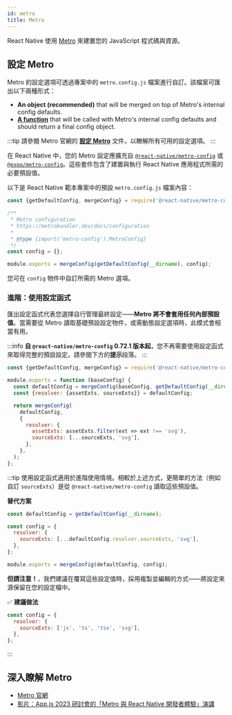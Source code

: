 ```yaml
---
id: metro
title: Metro
---
```


React Native 使用 [Metro](https://metrobundler.dev/) 來建置您的 JavaScript 程式碼與資源。

## 設定 Metro

Metro 的設定選項可透過專案中的 `metro.config.js` 檔案進行自訂。該檔案可匯出以下兩種形式：

- **An object (recommended)** that will be merged on top of Metro's internal config defaults.
- [**A function**](#advanced-using-a-config-function) that will be called with Metro's internal config defaults and should return a final config object.

:::tip
請參閱 Metro 官網的 [**設定 Metro**](https://metrobundler.dev/docs/configuration) 文件，以瞭解所有可用的設定選項。
:::

在 React Native 中，您的 Metro 設定應擴充自 [`@react-native/metro-config`](https://www.npmjs.com/package/@react-native/metro-config) 或 [`@expo/metro-config`](https://www.npmjs.com/package/@expo/metro-config)。這些套件包含了建置與執行 React Native 應用程式所需的必要預設值。

以下是 React Native 範本專案中的預設 `metro.config.js` 檔案內容：

<!-- prettier-ignore -->

```js
const {getDefaultConfig, mergeConfig} = require('@react-native/metro-config');

/**
 * Metro configuration
 * https://metrobundler.dev/docs/configuration
 *
 * @type {import('metro-config').MetroConfig}
 */
const config = {};

module.exports = mergeConfig(getDefaultConfig(__dirname), config);
```

您可在 `config` 物件中自訂所需的 Metro 選項。

### 進階：使用設定函式

匯出設定函式代表您選擇自行管理最終設定——**Metro 將不會套用任何內部預設值**。當需要從 Metro 讀取基礎預設設定物件，或需動態設定選項時，此模式會相當有用。

:::info
**自 `@react-native/metro-config` 0.72.1 版本起**，您不再需要使用設定函式來取得完整的預設設定。請參閱下方的**提示**段落。
:::

<!-- prettier-ignore -->

```js
const {getDefaultConfig, mergeConfig} = require('@react-native/metro-config');

module.exports = function (baseConfig) {
  const defaultConfig = mergeConfig(baseConfig, getDefaultConfig(__dirname));
  const {resolver: {assetExts, sourceExts}} = defaultConfig;

  return mergeConfig(
    defaultConfig,
    {
      resolver: {
        assetExts: assetExts.filter(ext => ext !== 'svg'),
        sourceExts: [...sourceExts, 'svg'],
      },
    },
  );
};
```

:::tip
使用設定函式適用於進階使用情境。相較於上述方式，更簡單的方法（例如自訂 `sourceExts`）是從 `@react-native/metro-config` 讀取這些預設值。

**替代方案**

<!-- prettier-ignore -->
```js
const defaultConfig = getDefaultConfig(__dirname);

const config = {
  resolver: {
    sourceExts: [...defaultConfig.resolver.sourceExts, 'svg'],
  },
};

module.exports = mergeConfig(defaultConfig, config);
```

**但請注意！**，我們建議在覆寫這些設定值時，採用複製並編輯的方式——將設定來源保留在您的設定檔中。

✅ **建議做法**

<!-- prettier-ignore -->
```js
const config = {
  resolver: {
    sourceExts: ['js', 'ts', 'tsx', 'svg'],
  },
};
```

:::

## 深入瞭解 Metro

- [Metro 官網](https://metrobundler.dev/)
- [影片：App.js 2023 研討會的「Metro 與 React Native 開發者體驗」演講](https://www.youtube.com/watch?v=c9D4pg0y9cI)